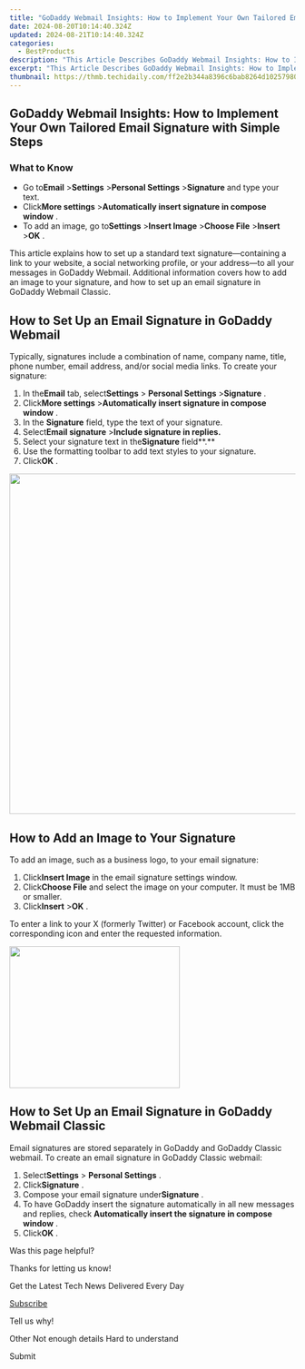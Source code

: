 ```yaml
---
title: "GoDaddy Webmail Insights: How to Implement Your Own Tailored Email Signature with Simple Steps"
date: 2024-08-20T10:14:40.324Z
updated: 2024-08-21T10:14:40.324Z
categories:
  - BestProducts
description: "This Article Describes GoDaddy Webmail Insights: How to Implement Your Own Tailored Email Signature with Simple Steps"
excerpt: "This Article Describes GoDaddy Webmail Insights: How to Implement Your Own Tailored Email Signature with Simple Steps"
thumbnail: https://thmb.techidaily.com/ff2e2b344a8396c6bab8264d1025798025a6c7a29bed97ca0ab60000543775d0.jpg
---
```


## GoDaddy Webmail Insights: How to Implement Your Own Tailored Email Signature with Simple Steps
### What to Know

* Go to**Email** \>**Settings** \>**Personal Settings** \>**Signature** and type your text.
* Click**More settings** \>**Automatically insert signature in compose window** .
* To add an image, go to**Settings** \>**Insert Image** \>**Choose File** \>**Insert** \>**OK** .

 This article explains how to set up a standard text signature—containing a link to your website, a social networking profile, or your address—to all your messages in GoDaddy Webmail. Additional information covers how to add an image to your signature, and how to set up an email signature in GoDaddy Webmail Classic.

## How to Set Up an Email Signature in GoDaddy Webmail

 Typically, signatures include a combination of name, company name, title, phone number, email address, and/or social media links. To create your signature:

1. In the**Email** tab, select**Settings** \> **Personal Settings** \>**Signature** .
2. Click**More settings** \>**Automatically insert signature in compose window** .
3. In the **Signature** field, type the text of your signature.
4. Select**Email signature** \>**Include signature in replies.**
5. Select your signature text in the**Signature** field**.**
6. Use the formatting toolbar to add text styles to your signature.
7. Click**OK** .

<!-- affiliate ads begin -->
<a href="https://appsumo.8odi.net/c/5597632/2068411/7443" target="_top" id="2068411"><img src="//a.impactradius-go.com/display-ad/7443-2068411" border="0" alt="" width="1200" height="600"/></a><img height="0" width="0" src="https://appsumo.8odi.net/i/5597632/2068411/7443" style="position:absolute;visibility:hidden;" border="0" />
<!-- affiliate ads end -->
## How to Add an Image to Your Signature

 To add an image, such as a business logo, to your email signature:

1. Click**Insert Image** in the email signature settings window.
2. Click**Choose File** and select the image on your computer. It must be 1MB or smaller.
3. Click**Insert** \>**OK** .

 To enter a link to your X (formerly Twitter) or Facebook account, click the corresponding icon and enter the requested information.

<!-- affiliate ads begin -->
<a href="https://united.elfm.net/c/5597632/748964/4704" target="_top" id="748964"><img src="//a.impactradius-go.com/display-ad/4704-748964" border="0" alt="" width="300" height="250"/></a><img height="0" width="0" src="https://united.elfm.net/i/5597632/748964/4704" style="position:absolute;visibility:hidden;" border="0" />
<!-- affiliate ads end -->
## How to Set Up an Email Signature in GoDaddy Webmail Classic

 Email signatures are stored separately in GoDaddy and GoDaddy Classic webmail. To create an email signature in GoDaddy Classic webmail:

1. Select**Settings** \> **Personal Settings** .
2. Click**Signature** .
3. Compose your email signature under**Signature** .
4. To have GoDaddy insert the signature automatically in all new messages and replies, check **Automatically insert the signature in compose window** .
5. Click**OK** .

Was this page helpful?

Thanks for letting us know!

 Get the Latest Tech News Delivered Every Day

[Subscribe](https://www.lifewire.com/#)

Tell us why!

 Other  Not enough details  Hard to understand

 Submit

<ins class="adsbygoogle"
     style="display:block"
     data-ad-format="autorelaxed"
     data-ad-client="ca-pub-7571918770474297"
     data-ad-slot="1223367746"></ins>



<ins class="adsbygoogle"
     style="display:block"
     data-ad-client="ca-pub-7571918770474297"
     data-ad-slot="8358498916"
     data-ad-format="auto"
     data-full-width-responsive="true"></ins>



